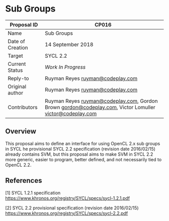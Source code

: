 # Sub Groups

| Proposal ID | CP016 |
|-------------|--------|
| Name | Sub Groups |
| Date of Creation | 14 September 2018 |
| Target | SYCL 2.2 |
| Current Status | _Work In Progress_ |
| Reply-to | Ruyman Reyes <ruyman@codeplay.com> |
| Original author | Ruyman Reyes <ruyman@codeplay.com> |
| Contributors | Ruyman Reyes <ruyman@codeplay.com>, Gordon Brown <gordon@codeplay.com>, Victor Lomuller <victor@codeplay.com> |

## Overview

This proposal aims to define an interface for using OpenCL 2.x sub groups in
SYCL he provisional SYCL 2.2 specification (revision date 2016/02/15) already
contains SVM, but this proposal aims to make SVM in SYCL 2.2 more generic,
easier to program, better defined, and not necessarily tied to OpenCL 2.2.

## References

[1] SYCL 1.2.1 specification
https://www.khronos.org/registry/SYCL/specs/sycl-1.2.1.pdf

[2] SYCL 2.2 provisional specification (revision date 2016/02/15)
https://www.khronos.org/registry/SYCL/specs/sycl-2.2.pdf